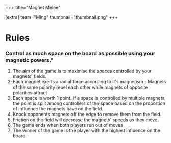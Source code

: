 +++
title="Magnet Melee"

[extra]
team="Ming"
thumbnail="thumbnail.png"
+++

# Rules

### Control as much space on the board as possible using your magnetic powers." 
  1. The aim of the game is to maximise the spaces controlled by your magnets' fields.
  2. Each magnet exerts a radial force according to it's magnetism
    - Magnets of the same polarity repel each other while magnets of opposite polarities attract
  3. Each space is worth 1 point. If a space is controlled by multiple magnets, the point is split among controllers of the space based on the proportion of influence the magnets have on the field.
  4. Knock opponents magnets off the edge to remove them from the field.
  5. Friction on the field will decrease the magnets' speeds as they move.
  6. The game ends when both players run out of moves
  7. The winner of the game is the player with the highest influence on the board.


